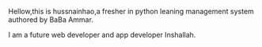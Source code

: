 Hellow,this is hussnainhao,a fresher in python leaning management system authored by BaBa Ammar.

I am a future web developer and app developer Inshallah.
